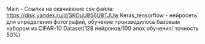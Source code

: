 Main - Ссылка на скачивание csv файла: https://disk.yandex.ru/d/SKOuU856U8TJUw 
Keras_tensorflow - нейросеть для определения фотографий, обучение производилось базовым набором из CIFAR-10 Dataset(128 нейронов/100 эпох обучения/ точность 50%)
